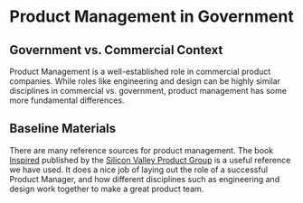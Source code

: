 # Product Management in Government

## Government vs. Commercial Context

Product Management is a well-established role in commercial product companies. While roles like engineering and design can be highly similar disciplines in commercial vs. government, product management has some more fundamental differences.

## Baseline Materials

There are many reference sources for product management. The book [Inspired](https://svpg.com/inspired-how-to-create-products-customers-love/) published by the [Silicon Valley Product Group](https://svpg.com) is a useful reference we have used. It does a nice job of laying out the role of a successful Product Manager, and how different disciplines such as engineering and design work together to make a great product team.

